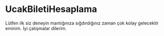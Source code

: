 # UcakBiletiHesaplama
Lütfen ilk siz deneyin mantığınıza sığdırdığınız zaman çok kolay gelecektir eminim. İyi çalışmalar dilerim. 
